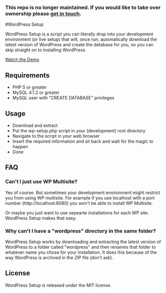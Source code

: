 ### This repo is no longer maintained. If you would like to take over ownership please [get in touch](mailto:gilbert@pellegrom.me).

#WordPress Setup

WordPress Setup is a script you can literally drop into your development environment (or live setup) that will, once run, 
automatically download the latest version of WordPress and create the database for you, so you can skip straight
on to installing WordPress.

[Watch the Demo](http://screenr.com/P65)

## Requirements

* PHP 5 or greater
* MySQL 4.1.2 or greater
* MySQL user with "CREATE DATABASE" privileges

## Usage

* Download and extract
* Put the wp-setup.php script in your (development) root directory
* Navigate to the script in your web browser
* Insert the required information and sit back and wait for the magic to happen
* Done

## FAQ

### Can't I just use WP Multisite?

Yes of course. But sometimes your development environment might restrict you from using WP multisite.
For example if you use localhost with a port number (http://localhost:8080) you won't be able to install
WP Multisite. 

Or maybe you just want to use sepearte installations for each WP site. WordPress Setup makes that easy.

### Why can't I have a "wordpress" directory in the same folder?

WordPress Setup works by downloading and extracting the latest version of WordPress to a folder called
"wordpress" and then renames that folder to whatever name you chose for your installation. It does this because
of the way WordPress is archived in the ZIP file (don't ask).

## License

WordPress Setup is released under the MIT license.
